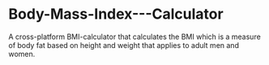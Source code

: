 # Body-Mass-Index---Calculator
A cross-platform BMI-calculator that calculates the BMI which is a measure of body fat based on height and weight that applies to adult men and women.

